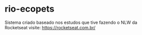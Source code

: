 # rio-ecopets
Sistema criado baseado nos estudos que tive fazendo o NLW da Rocketseat visite: https://rocketseat.com.br/
